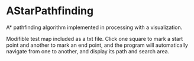 # AStarPathfinding
A* pathfinding algorithm implemented in processing with a visualization.

Modifible test map included as a txt file. Click one square to mark a start point and another to mark an end point, and the program will automatically navigate from one to another, and display its path and search area.
